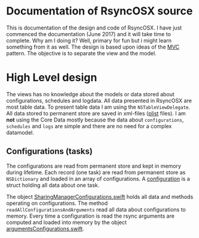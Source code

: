 # Documentation of RsyncOSX source

This is documentation of the design and code of RsyncOSX. I have just commenced the documentation (June 2017) and it will take time to complete. Why am I doing it? Well, primary for fun but i might learn something from it as well. The design is based upon ideas of the [MVC](https://en.wikipedia.org/wiki/Model%E2%80%93view%E2%80%93controller) pattern. The objective is to separate the view and the model.

# High Level design

The views has no knowledge about the models or data stored about configurations, schedules and logdata. All data presented in RsyncOSX are most table data. To present table data I am using the `NSTableViewDelegate`. All data stored to permanent store are saved in xml-files ([plist](https://en.wikipedia.org/wiki/Property_list) files). I am **not** using the Core Data mostly because the data about `configurations`, `schedules` and `logs` are simple and there are no need for a complex datamodel.

## Configurations (tasks)

The configurations are read from permanent store and kept in memory during lifetime. Each record (one task) are read from permanent store as `NSDictionary` and loaded in an array of configurations. A [configuration](https://github.com/rsyncOSX/RsyncOSX/blob/master/RsyncOSX/configuration.swift) is a struct holding all data about one task.

The object [SharingManagerConfigurations.swift](https://github.com/rsyncOSX/RsyncOSX/blob/master/RsyncOSX/SharingManagerConfiguration.swift) holds all data and methods operating on configurations. The method `readAllConfigurationsAndArguments` read all data about configurations to memory. Every time a configuration is read the rsync arguments are computed and loaded into memory by the object [argumentsConfigurations.swift](https://github.com/rsyncOSX/RsyncOSX/blob/master/RsyncOSX/argumentsConfigurations.swift).
